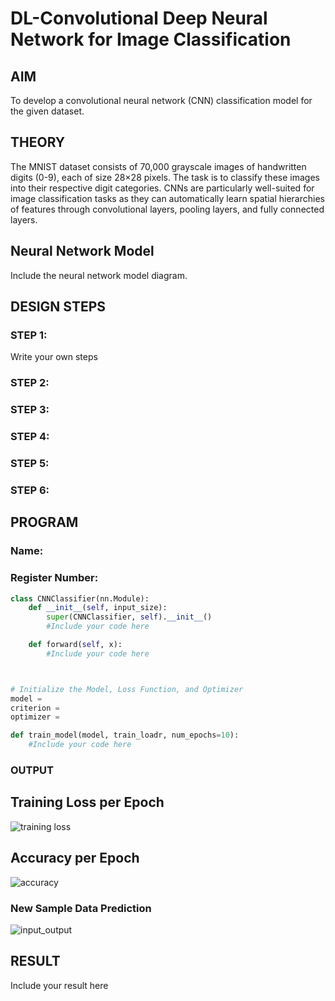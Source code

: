 # DL-Convolutional Deep Neural Network for Image Classification

## AIM
To develop a convolutional neural network (CNN) classification model for the given dataset.

## THEORY
The MNIST dataset consists of 70,000 grayscale images of handwritten digits (0-9), each of size 28×28 pixels. The task is to classify these images into their respective digit categories. CNNs are particularly well-suited for image classification tasks as they can automatically learn spatial hierarchies of features through convolutional layers, pooling layers, and fully connected layers.

## Neural Network Model
Include the neural network model diagram.

## DESIGN STEPS
### STEP 1: 

Write your own steps

### STEP 2: 



### STEP 3: 



### STEP 4: 



### STEP 5: 



### STEP 6: 





## PROGRAM

### Name:

### Register Number:

```python
class CNNClassifier(nn.Module):
    def __init__(self, input_size):
        super(CNNClassifier, self).__init__()
        #Include your code here

    def forward(self, x):
        #Include your code here



# Initialize the Model, Loss Function, and Optimizer
model =
criterion =
optimizer =

def train_model(model, train_loadr, num_epochs=10):
    #Include your code here

```

### OUTPUT

## Training Loss per Epoch

![training loss](https://github.com/user-attachments/assets/f64f1c7b-14b8-4ca9-85d2-07af8fcf59b1)

## Accuracy per Epoch
![accuracy](https://github.com/user-attachments/assets/06d208d8-47e6-4896-a46b-a2730bf512df)


### New Sample Data Prediction
![input_output](https://github.com/user-attachments/assets/d04a4785-e42c-47e9-8fd3-6829f527ecc4)


## RESULT
Include your result here
